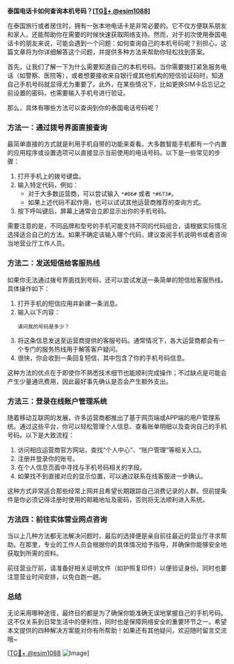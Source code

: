 **泰国电话卡如何查询本机号码？[[TG💪+ @esim1088](https://t.me/s/esim1088)]**

在泰国旅行或者居住时，拥有一张本地电话卡是非常必要的。它不仅方便联系朋友和家人，还能帮助你在需要的时候快速获取网络支持。然而，对于初次使用泰国电话卡的朋友来说，可能会遇到一个问题：如何查询自己的本机号码呢？别担心，这篇文章将为你详细解答这个问题，并提供多种方法来帮助你轻松找到答案。

首先，让我们了解一下为什么需要知道自己的本机号码。当你需要拨打紧急服务电话（如警察、医院等），或者想要接收来自银行或其他机构的短信验证码时，知道自己手机号码就显得尤为重要了。此外，在某些情况下，比如更换SIM卡后忘记之前设置的密码，也需要输入手机号进行验证。

那么，具体有哪些方法可以查询到你的泰国电话号码呢？

### 方法一：通过拨号界面直接查询

最简单直接的方式就是利用手机自带的功能来查看。大多数智能手机都有一个内置的应用程序或设置选项可以直接显示当前使用的电话号码。以下是一些常见的步骤：

1. 打开手机上的拨号键盘。
2. 输入特定代码，例如：
   - 对于大多数运营商，可以尝试输入 `*#06#` 或者 `*#673#`。
   - 如果上述代码不起作用，也可以试试其他运营商推荐的查询方式。
3. 按下呼叫键后，屏幕上通常会立即显示出你的手机号码。

需要注意的是，不同品牌和型号的手机可能支持不同的代码组合，请根据实际情况选择适合自己的方法。如果不确定该输入哪个代码，建议查阅手机说明书或者咨询当地营业厅工作人员。

### 方法二：发送短信给客服热线

如果你无法通过拨号界面找到号码，还可以尝试发送一条简单的短信给客服热线。具体操作如下：

1. 打开手机的短信应用并新建一条消息。
2. 输入以下内容：
   ```
   请问我的号码是多少？
   ```
3. 将这条信息发送至运营商提供的客服号码。通常情况下，各大运营商都会有一个专门的服务热线用于解答客户疑问。
4. 很快，你会收到一条回复短信，其中包含了你的手机号码信息。

这种方法的优点在于即使你不熟悉技术细节也能顺利完成操作；不过缺点是可能会产生少量通讯费用，因此最好事先确认是否会产生额外支出。

### 方法三：登录在线账户管理系统

随着移动互联网的发展，许多运营商都推出了基于网页端或APP端的用户管理系统。通过这些平台，你可以轻松管理个人信息、查看账单明细以及查询自己的手机号码。以下是大致流程：

1. 访问相应运营商官方网站，查找“个人中心”、“账户管理”等相关入口。
2. 注册并登录你的账号。
3. 在个人信息页面中寻找与手机号码相关的字段。
4. 如果找不到直接对应的显示位置，可以通过联系在线客服进一步确认。

这种方式非常适合那些经常上网并且希望长期跟踪自己消费记录的人群。但前提条件是你必须记得注册时使用的邮箱地址及密码，否则将无法顺利进入系统。

### 方法四：前往实体营业网点咨询

当以上几种方法都无法解决问题时，最后的选择便是亲自前往最近的营业厅寻求帮助。在那里，专业的工作人员会根据你的具体情况给予指导，并确保你能够安全地获取到所需的资料。

前往营业厅前，请准备好相关证明文件（如护照复印件）以便验证身份。同时也要注意营业时间安排，以免白跑一趟。

### 总结

无论采用哪种途径，最终目的都是为了确保你能准确无误地掌握自己的手机号码。这不仅关系到日常生活中的便利性，同时也是保障网络安全的重要环节之一。希望本文提供的四种解决方案能对你有所帮助！如果还有其他疑问，欢迎随时留言交流哦~

[[TG💪+ @esim1088](https://t.me/s/esim1088) ![Image](https://i.postimg.cc/4NQfJmqS/Snipaste-2025-05-13-00-14-12.png)]